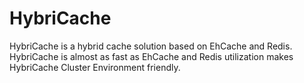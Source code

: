 # HybriCache
HybriCache is a hybrid cache solution based on EhCache and Redis. HybriCache is almost as fast as EhCache and Redis utilization makes HybriCache Cluster Environment friendly.

